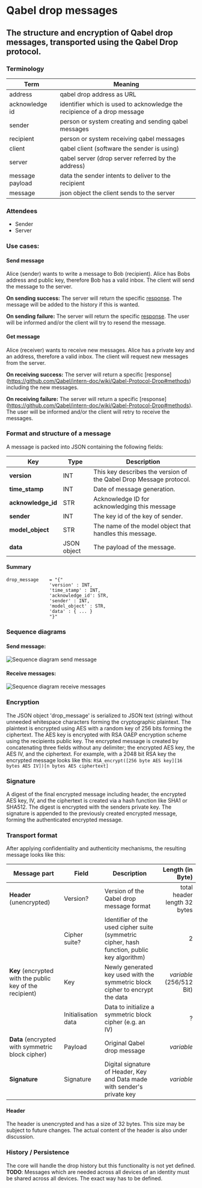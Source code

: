 # Qabel drop messages
## The structure and encryption of Qabel drop messages, transported using the Qabel Drop protocol.

### Terminology

| Term | Meaning |
| ---- | ------- |
| address | qabel drop address as URL |
| acknowledge id | identifier which is used to acknowledge the recipience of a drop message |
| sender | person or system creating and sending qabel messages |
| recipient | person or system receiving qabel messages |
| client | qabel client (software the sender is using) |
| server | qabel server (drop server referred by the address) |
| message payload | data the sender intents to deliver to the recipient |
| message | json object the client sends to the server |


### Attendees

* Sender
* Server

### Use cases:

#### Send message
Alice (sender) wants to write a message to Bob (recipient). Alice has Bobs address and public key, therefore Bob has a valid inbox.
The client will send the message to the server.

**On sending success:**
The server will return the specific [response](https://github.com/Qabel/intern-doc/wiki/Qabel-Protocol-Drop#methods).
The message will be added to the history if this is wanted.

**On sending failure:**
The server will return the specific [response](https://github.com/Qabel/intern-doc/wiki/Qabel-Protocol-Drop#methods).
The user will be informed and/or the client will try to resend the message.

#### Get message
Alice (receiver) wants to receive new messages. Alice has a private key and an address, therefore a valid inbox.
The client will request new messages from the server.

**On receiving success:**
The server will return a specific [response] (https://github.com/Qabel/intern-doc/wiki/Qabel-Protocol-Drop#methods) including the new messages.

**On receiving failure:**
The server will return a specific [response] (https://github.com/Qabel/intern-doc/wiki/Qabel-Protocol-Drop#methods).
The user will be informed and/or the client will retry to receive the messages.

### Format and structure of a message
A message is packed into JSON containing the following fields:

| Key | Type | Description |
| --- | ---- | ----------- |
| **version** | INT | This key describes the version of the Qabel Drop Message protocol. |
| **time_stamp** | INT | Date of message generation. |
| **acknowledge_id** | STR | Acknowledge ID for acknowledging this message |
| **sender** | INT | The key id of the key of sender. |
| **model_object** | STR | The name of the model object that handles this message. |
| **data** | JSON object | The payload of the message. |

#### Summary

    drop_message    = "{"
                    'version' : INT,
                    'time_stamp' : INT,
                    'acknowledge_id': STR,
                    'sender' : INT,
                    'model_object' : STR,
                    'data' : { ... }
                    "}"


### Sequence diagrams

#### Send message:
![Sequence diagram send message](https://github.com/Qabel/intern-doc/wiki/images/sequencediagram_send_messages.png)

#### Receive messages:
![Sequence diagram receive messages](https://github.com/Qabel/intern-doc/wiki/images/sequencediagram_receive_messages.png)

### Encryption

The JSON object 'drop_message' is serialized to JSON text (string) without unneeded whitespace characters forming the cryptographic plaintext.
The plaintext is encrypted using AES with a random key of 256 bits forming the ciphertext.
The AES key is encrypted with RSA OAEP encryption scheme using the recipients public key.
The encrypted message is created by concatenating three fields without any delimiter; the encrypted AES key, the AES IV, and the ciphertext.
For example, with a 2048 bit RSA key the encrypted message looks like this: 
`RSA_encrypt([256 byte AES key][16 bytes AES IV])[n bytes AES ciphertext]`

### Signature

A digest of the final encrypted message including header, the encrypted AES key, IV, and the ciphertext is created via a hash function like SHA1 or SHA512. The digest is encrypted with the senders private key. The signature is appended to the previously created encrypted message, forming the authenticated encrypted message.

### Transport format
After applying confidentiality and authenticity mechanisms, the resulting message looks like this:

| Message part | Field | Description | Length (in Byte) |
| ------------ | ----- | ----------- | ---------------: |
| **Header** (unencrypted) | Version? | Version of the Qabel drop message format | total header length 32 bytes |
|            | Cipher suite? | Identifier of the used cipher suite (symmetric cipher, hash function, public key algorithm) | 2 |
| **Key** (encrypted with the public key of the recipient) | Key | Newly generated key used with the symmetric block cipher to encrypt the data | *variable* (256/512 Bit) |
|         | Initialisation data | Data to initialize a symmetric block cipher (e.g. an IV) | ? |
| **Data** (encrypted with symmetric block cipher) | Payload | Original Qabel drop message | *variable* |
| **Signature** | Signature | Digital signature of Header, Key and Data made with sender's private key | *variable* |

#### Header
The header is unencrypted and has a size of 32 bytes. This size may be subject to future changes.
The actual content of the header is also under discussion.

### History / Persistence

The core will handle the drop history but this functionality is not yet defined.
**TODO**: Messages which are needed across all devices of an identity must be shared across all devices. The exact way has to be defined.



